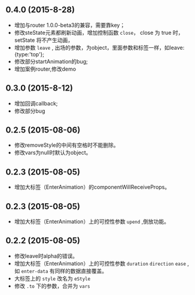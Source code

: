 ## 0.4.0 (2015-8-28)

* 增加与router 1.0.0-beta3的兼容，需要靠key；
* 修改steState元素都刷新动画，增加控制函数 `close`， close 为 true 时，setState 将不产生动画，
* 增加参数 `leave` , 出场的参数，为object，里面参数和标签一样，如leave:{type:'top'};
* 修改部分startAnimation的bug;
* 增加案例router,修改demo

## 0.3.0 (2015-8-12)

* 增加回调callback;
* 修改部分bug

## 0.2.5 (2015-08-06)

* 修改removeStyle的中间有空格时不能删除。
* 修改vars为null时默认为object。

## 0.2.3 (2015-08-05)

* 增加大标签（EnterAnimation）的componentWillReceiveProps。


## 0.2.3 (2015-08-05)

* 增加大标签（EnterAnimation）上的可控性参数 `upend` ,倒放功能。

## 0.2.2 (2015-08-05)

* 修改leave时alpha的错误。
* 增加大标签（EnterAnimation）上的可控性参数 `duration` `direction` `ease` ,如 `enter-data` 有同样的数据直接覆盖。
* 大标签上的 `style` 改名为 `eStyle`
* 修改 `.to` 下的参数，合并为 `vars`

